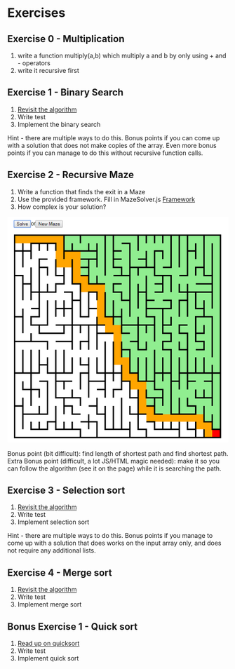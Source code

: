# Exercises

## Exercise 0 - Multiplication
1. write a function multiply(a,b) which multiply a and b by only using + and - operators
1. write it recursive first


## Exercise 1 - Binary Search
1. [Revisit the algorithm](./search.md#binary-search-algorithm)
1. Write test
1. Implement the binary search

Hint - there are multiple ways to do this. Bonus points if you can come up with a solution that does not make copies of the array. Even more bonus points if you can manage to do this without recursive function calls.

## Exercise 2 - Recursive Maze
1. Write a function that finds the exit in a Maze
1. Use the provided framework. Fill in MazeSolver.js
 [Framework](./exercises/recursion_maze)
 1. How complex is your solution?
 
![alt text](./maze.png)

Bonus point (bit difficult): find length of shortest path and find shortest path.
Extra Bonus point (difficult, a lot JS/HTML magic needed): make it so you can follow the algorithm (see it on the page)  while it is searching the path.


## Exercise 3 - Selection sort

1. [Revisit the algorithm](./sorting.md#algorithm-1-selection-sort)
1. Write test
1. Implement selection sort

Hint - there are multiple ways to do this. Bonus points if you manage to come up with a solution that does works on the input array only, and does not require any additional lists.

## Exercise 4 - Merge sort

1. [Revisit the algorithm](./sorting.md#algorithm-2-merge-sort)
1. Write test
1. Implement merge sort


## Bonus Exercise 1 - Quick sort
1. [Read up on quicksort](https://en.wikipedia.org/wiki/Quicksort)
2. Write test
3. Implement quick sort


